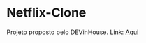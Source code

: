 # Netflix-Clone

Projeto proposto pelo DEVinHouse.
Link: [Aqui](https://guilxp.github.io/Netflix_Clone/)
